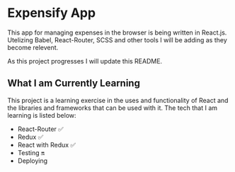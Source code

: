 # Expensify App
This app for managing expenses in the browser is being written in React.js. Utelizing Babel, React-Router, SCSS and other tools I will be adding as they become relevent.

As this project progresses I will update this README.

## What I am Currently Learning

This project is a learning exercise in the uses and functionality of React and the libraries and frameworks that can be used with it. The tech that I am learning is listed below:

- React-Router :white_check_mark:
- Redux :white_check_mark:
- React with Redux :white_check_mark:
- Testing :on:
- Deploying
